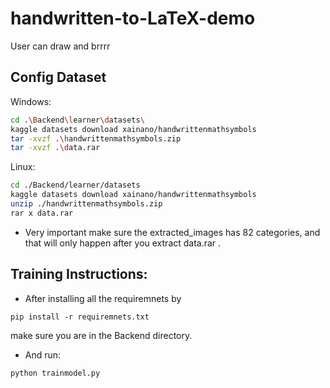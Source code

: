 # handwritten-to-LaTeX-demo

User can draw and brrrr

## Config Dataset

Windows:
```sh
cd .\Backend\learner\datasets\
kaggle datasets download xainano/handwrittenmathsymbols
tar -xvzf .\handwrittenmathsymbols.zip
tar -xvzf .\data.rar
```

Linux:
```sh
cd ./Backend/learner/datasets
kaggle datasets download xainano/handwrittenmathsymbols
unzip ./handwrittenmathsymbols.zip
rar x data.rar
```

- Very important make sure the extracted_images has 82 categories, and that will only happen after you extract data.rar .

## Training Instructions:

- After installing all the requiremnets by

```
pip install -r requiremnets.txt
```

make sure you are in the Backend directory.

- And run:

```
python trainmodel.py
```
